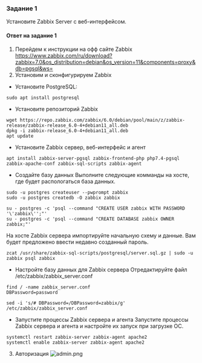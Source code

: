 ### Задание 1 

Установите Zabbix Server с веб-интерфейсом.

#### Ответ на задание 1
1. Перейдем к инструкции на офф сайте Zabbix https://www.zabbix.com/ru/download?zabbix=7.0&os_distribution=debian&os_version=11&components=proxy&db=pgsql&ws=
2. Установим и сконфигурируем Zabbix
  - Установите PostgreSQL:
  ```
  sudo apt install postgresql
  ```
  - Установите репозиторий Zabbix 
  ```
  wget https://repo.zabbix.com/zabbix/6.0/debian/pool/main/z/zabbix-release/zabbix-release_6.0-4+debian11_all.deb
  dpkg -i zabbix-release_6.0-4+debian11_all.deb
  apt update
  ```
  - Установите Zabbix сервер, веб-интерфейс и агент
  ```
  apt install zabbix-server-pgsql zabbix-frontend-php php7.4-pgsql zabbix-apache-conf zabbix-sql-scripts zabbix-agent
  ```
  - Создайте базу данных
  Выполните следующие комманды на хосте, где будет распологаться база данных.
  ```
  sudo -u postgres createuser --pwprompt zabbix
  sudo -u postgres createdb -O zabbix zabbix
  ```
  ```
  su - postgres -c 'psql --command "CREATE USER zabbix WITH PASSWORD '\'zabbix\'';"'
  su - postgres -c 'psql --command "CREATE DATABASE zabbix OWNER zabbix;"'
  ```

  На хосте Zabbix сервера импортируйте начальную схему и данные. Вам будет предложено ввести недавно созданный пароль.
  ```
  zcat /usr/share/zabbix-sql-scripts/postgresql/server.sql.gz | sudo -u zabbix psql zabbix
  ```
  - Настройте базу данных для Zabbix сервера
  Отредактируйте файл /etc/zabbix/zabbix_server.conf
  ```
  find / -name zabbix_server.conf
  DBPassword=password
  ```
  ```
  sed -i 's/# DBPassword=/DBPassword=zabbix/g' /etc/zabbix/zabbix_server.conf
  ```
  - Запустите процессы Zabbix сервера и агента
  Запустите процессы Zabbix сервера и агента и настройте их запуск при загрузке ОС.
  ```
  systemctl restart zabbix-server zabbix-agent apache2
  systemctl enable zabbix-server zabbix-agent apache2
  ```
3. Авторизация ![admin.png](\admin.png)
